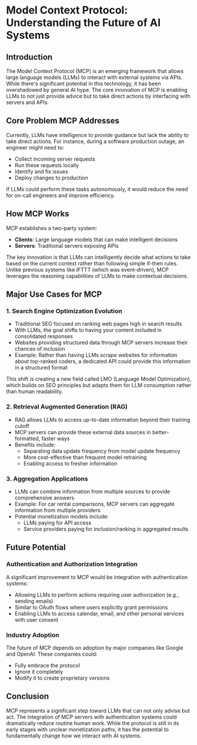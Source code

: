# Model Context Protocol: Understanding the Future of AI Systems

## Introduction
The Model Context Protocol (MCP) is an emerging framework that allows large language models (LLMs) to interact with external systems via APIs. While there's significant potential in this technology, it has been overshadowed by general AI hype. The core innovation of MCP is enabling LLMs to not just provide advice but to take direct actions by interfacing with servers and APIs.

## Core Problem MCP Addresses
Currently, LLMs have intelligence to provide guidance but lack the ability to take direct actions. For instance, during a software production outage, an engineer might need to:
- Collect incoming server requests
- Run these requests locally
- Identify and fix issues
- Deploy changes to production

If LLMs could perform these tasks autonomously, it would reduce the need for on-call engineers and improve efficiency.

## How MCP Works
MCP establishes a two-party system:
- **Clients**: Large language models that can make intelligent decisions
- **Servers**: Traditional servers exposing APIs

The key innovation is that LLMs can intelligently decide what actions to take based on the current context rather than following simple if-then rules. Unlike previous systems like IFTTT (which was event-driven), MCP leverages the reasoning capabilities of LLMs to make contextual decisions.

## Major Use Cases for MCP

### 1. Search Engine Optimization Evolution
- Traditional SEO focused on ranking web pages high in search results
- With LLMs, the goal shifts to having your content included in consolidated responses
- Websites providing structured data through MCP servers increase their chances of inclusion
- Example: Rather than having LLMs scrape websites for information about top-ranked coders, a dedicated API could provide this information in a structured format

This shift is creating a new field called LMO (Language Model Optimization), which builds on SEO principles but adapts them for LLM consumption rather than human readability.

### 2. Retrieval Augmented Generation (RAG)
- RAG allows LLMs to access up-to-date information beyond their training cutoff
- MCP servers can provide these external data sources in better-formatted, faster ways
- Benefits include:
  - Separating data update frequency from model update frequency
  - More cost-effective than frequent model retraining
  - Enabling access to fresher information

### 3. Aggregation Applications
- LLMs can combine information from multiple sources to provide comprehensive answers
- Example: For car rental comparisons, MCP servers can aggregate information from multiple providers
- Potential monetization models include:
  - LLMs paying for API access
  - Service providers paying for inclusion/ranking in aggregated results

## Future Potential

### Authentication and Authorization Integration
A significant improvement to MCP would be integration with authentication systems:
- Allowing LLMs to perform actions requiring user authorization (e.g., sending emails)
- Similar to OAuth flows where users explicitly grant permissions
- Enabling LLMs to access calendar, email, and other personal services with user consent

### Industry Adoption
The future of MCP depends on adoption by major companies like Google and OpenAI. These companies could:
- Fully embrace the protocol
- Ignore it completely
- Modify it to create proprietary versions

## Conclusion
MCP represents a significant step toward LLMs that can not only advise but act. The integration of MCP servers with authentication systems could dramatically reduce routine human work. While the protocol is still in its early stages with unclear monetization paths, it has the potential to fundamentally change how we interact with AI systems.
